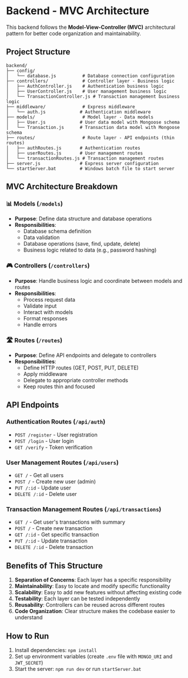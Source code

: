 # Backend - MVC Architecture

This backend follows the **Model-View-Controller (MVC)** architectural pattern for better code organization and maintainability.

## Project Structure

```
backend/
├── config/
│   └── database.js          # Database connection configuration
├── controllers/             # Controller layer - Business logic
│   ├── AuthController.js    # Authentication business logic
│   ├── UserController.js    # User management business logic
│   └── TransactionController.js # Transaction management business logic
├── middleware/              # Express middleware
│   └── auth.js             # Authentication middleware
├── models/                  # Model layer - Data models
│   ├── User.js             # User data model with Mongoose schema
│   └── Transaction.js      # Transaction data model with Mongoose schema
├── routes/                  # Route layer - API endpoints (thin routes)
│   ├── authRoutes.js       # Authentication routes
│   ├── userRoutes.js       # User management routes
│   └── transactionRoutes.js # Transaction management routes
├── server.js               # Express server configuration
└── startServer.bat         # Windows batch file to start server
```

## MVC Architecture Breakdown

### 📊 **Models** (`/models`)
- **Purpose**: Define data structure and database operations
- **Responsibilities**:
  - Database schema definition
  - Data validation
  - Database operations (save, find, update, delete)
  - Business logic related to data (e.g., password hashing)

### 🎮 **Controllers** (`/controllers`)
- **Purpose**: Handle business logic and coordinate between models and routes
- **Responsibilities**:
  - Process request data
  - Validate input
  - Interact with models
  - Format responses
  - Handle errors

### 🛣️ **Routes** (`/routes`)
- **Purpose**: Define API endpoints and delegate to controllers
- **Responsibilities**:
  - Define HTTP routes (GET, POST, PUT, DELETE)
  - Apply middleware
  - Delegate to appropriate controller methods
  - Keep routes thin and focused

## API Endpoints

### Authentication Routes (`/api/auth`)
- `POST /register` - User registration
- `POST /login` - User login  
- `GET /verify` - Token verification

### User Management Routes (`/api/users`)
- `GET /` - Get all users
- `POST /` - Create new user (admin)
- `PUT /:id` - Update user
- `DELETE /:id` - Delete user

### Transaction Management Routes (`/api/transactions`)
- `GET /` - Get user's transactions with summary
- `POST /` - Create new transaction
- `GET /:id` - Get specific transaction
- `PUT /:id` - Update transaction
- `DELETE /:id` - Delete transaction

## Benefits of This Structure

1. **Separation of Concerns**: Each layer has a specific responsibility
2. **Maintainability**: Easy to locate and modify specific functionality
3. **Scalability**: Easy to add new features without affecting existing code
4. **Testability**: Each layer can be tested independently
5. **Reusability**: Controllers can be reused across different routes
6. **Code Organization**: Clear structure makes the codebase easier to understand

## How to Run

1. Install dependencies: `npm install`
2. Set up environment variables (create `.env` file with `MONGO_URI` and `JWT_SECRET`)
3. Start the server: `npm run dev` or run `startServer.bat` 